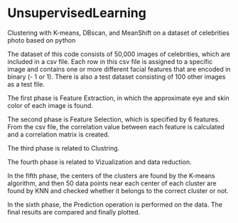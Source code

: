 # UnsupervisedLearning
Clustering with K-means, DBscan, and MeanShift on a dataset of celebrities photo based on python

The dataset of this code consists of 50,000 images of celebrities, which are included in a csv file.
Each row in this csv file is assigned to a specific image and contains one or more different facial features that are encoded in binary (- 1 or 1).
There is also a test dataset consisting of 100 other images as a test file.

The first phase is Feature Extraction, in which the approximate eye and skin color of each image is found.

The second phase is Feature Selection, which is specified by 6 features. From the csv file, the correlation value between each feature is calculated and a correlation matrix is ​​created.

The third phase is related to Clustring.

The fourth phase is related to Vizualization and data reduction.

In the fifth phase, the centers of the clusters are found by the K-means algorithm, and then 50 data points near each center of each cluster are found by KNN and checked whether it belongs to the correct cluster or not.

In the sixth phase, the Prediction operation is performed on the data. The final results are compared and finally plotted.
